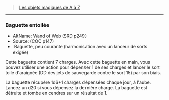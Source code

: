﻿---
!MagicItem
Type: Baguette
Rarity: peu courante
Attunement: harmonisation avec un lanceur de sorts exigée
Id: magicitems_az_hd.md#baguette-entoilée
ParentLink: magicitems_az_hd.md#les-objets-magiques-de-a-à-z
Name: Baguette entoilée
ParentName: Les objets magiques de A à Z
NameLevel: 3
AltName: Wand of Web (SRD p249)
Source: (COC p147)
Attributes:
  Name: Baguette entoilée
  Markdown: >+
    ### <!--Name-->Baguette entoilée<!--/Name-->


    - AltName: <!--AltName-->Wand of Web (SRD p249)<!--/AltName-->

    - Source: <!--Source-->(COC p147)<!--/Source-->

    -  <!--Type-->Baguette<!--/Type-->, <!--Rarity-->peu courante<!--/Rarity--> (<!--Attunement-->harmonisation avec un lanceur de sorts exigée<!--/Attunement-->)


    Cette baguette contient 7 charges. Avec cette baguette en main, vous pouvez utiliser une action pour dépenser 1 de ses charges et lancer le sort toile d'araignée (DD des jets de sauvegarde contre le sort 15) par son biais.


    La baguette récupère 1d6+1 charges dépensées chaque jour, à l'aube. Lancez un d20 si vous dépensez la dernière charge. La baguette est détruite et tombe en cendres sur un résultat de 1.

  AltName: Wand of Web (SRD p249)
  Source: (COC p147)
  Type: Baguette
  Rarity: peu courante
  Attunement: harmonisation avec un lanceur de sorts exigée
AttributesDictionary: >+
  Name: Baguette entoilée

  Markdown: >+

    ### <!--Name-->Baguette entoilée<!--/Name-->





    - AltName: <!--AltName-->Wand of Web (SRD p249)<!--/AltName-->



    - Source: <!--Source-->(COC p147)<!--/Source-->



    -  <!--Type-->Baguette<!--/Type-->, <!--Rarity-->peu courante<!--/Rarity--> (<!--Attunement-->harmonisation avec un lanceur de sorts exigée<!--/Attunement-->)





    Cette baguette contient 7 charges. Avec cette baguette en main, vous pouvez utiliser une action pour dépenser 1 de ses charges et lancer le sort toile d'araignée (DD des jets de sauvegarde contre le sort 15) par son biais.





    La baguette récupère 1d6+1 charges dépensées chaque jour, à l'aube. Lancez un d20 si vous dépensez la dernière charge. La baguette est détruite et tombe en cendres sur un résultat de 1.



  AltName: Wand of Web (SRD p249)

  Source: (COC p147)

  Type: Baguette

  Rarity: peu courante

  Attunement: harmonisation avec un lanceur de sorts exigée

---
> [Les objets magiques de A à Z](hd_magicitems_az_les_objets_magiques_de_a_a_z.md)

---

### Baguette entoilée

- AltName: Wand of Web (SRD p249)
- Source: (COC p147)
-  Baguette, peu courante (harmonisation avec un lanceur de sorts exigée)

Cette baguette contient 7 charges. Avec cette baguette en main, vous pouvez utiliser une action pour dépenser 1 de ses charges et lancer le sort toile d'araignée (DD des jets de sauvegarde contre le sort 15) par son biais.

La baguette récupère 1d6+1 charges dépensées chaque jour, à l'aube. Lancez un d20 si vous dépensez la dernière charge. La baguette est détruite et tombe en cendres sur un résultat de 1.

